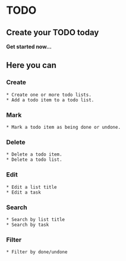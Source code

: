 # TODO


## Create your TODO today


**Get started now...**


## Here you can 

  ### Create

    * Create one or more todo lists.
    * Add a todo item to a todo list.
  
  
  ### Mark

    * Mark a todo item as being done or undone.


  ### Delete

    * Delete a todo item. 
    * Delete a todo list.

  ### Edit

    * Edit a list title
    * Edit a task
  
  ### Search

    * Search by list title
    * Search by task
    
  ### Filter

    * Filter by done/undone 
    